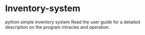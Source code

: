 # Inventory-system
 python simple inventory system
 Read the user guide for a detailed description on the program intracies and operation.
